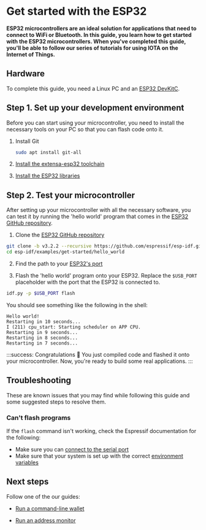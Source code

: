 # Get started with the ESP32

**ESP32 microcontrollers are an ideal solution for applications that need to connect to WiFi or Bluetooth. In this guide, you learn how to get started with the ESP32 microcontrollers. When you've completed this guide, you'll be able to follow our series of tutorials for using IOTA on the Internet of Things.**

## Hardware

To complete this guide, you need a Linux PC and an [ESP32 DevKitC](https://www.espressif.com/en/products/hardware/esp32-devkitc/overview).

## Step 1. Set up your development environment

Before you can start using your microcontroller, you need to install the necessary tools on your PC so that you can flash code onto it.

1. Install Git

    ```bash
    sudo apt install git-all
    ```

2. [Install the extensa-esp32 toolchain](https://docs.espressif.com/projects/esp-idf/en/v3.2.2/get-started-cmake/index.html#setup-toolchain)

3. [Install the ESP32 libraries](https://docs.espressif.com/projects/esp-idf/en/v3.2.2/get-started-cmake/index.html#get-esp-idf)

## Step 2. Test your microcontroller

After setting up your microcontroller with all the necessary software, you can test it by running the 'hello world' program that comes in the [ESP32 GitHub repository](https://github.com/espressif/esp-idf).

1. Clone the [ESP32 GitHub repository](https://github.com/espressif/esp-idf)

  ```bash
  git clone -b v3.2.2 --recursive https://github.com/espressif/esp-idf.git
  cd esp-idf/examples/get-started/hello_world
  ```

2. Find the path to your [ESP32's port](https://docs.espressif.com/projects/esp-idf/en/v3.2.2/get-started-cmake/establish-serial-connection.html)

3. Flash the 'hello world' program onto your ESP32. Replace the `$USB_PORT` placeholder with the port that the ESP32 is connected to.

  ```bash
  idf.py -p $USB_PORT flash
  ```

  You should see something like the following in the shell:

  ```
  Hello world!
  Restarting in 10 seconds...
  I (211) cpu_start: Starting scheduler on APP CPU.
  Restarting in 9 seconds...
  Restarting in 8 seconds...
  Restarting in 7 seconds...
  ```

:::success: Congratulations :tada:
You just compiled code and flashed it onto your microcontroller. Now, you're ready to build some real applications.
:::

## Troubleshooting

These are known issues that you may find while following this guide and some suggested steps to resolve them.

### Can't flash programs

If the `flash` command isn't working, check the Espressif documentation for the following:

- Make sure you can [connect to the serial port](https://docs.espressif.com/projects/esp-idf/en/v3.2.2/get-started-cmake/establish-serial-connection.html)
- Make sure that your system is set up with the correct [environment variables](https://docs.espressif.com/projects/esp-idf/en/v3.2.2/get-started-cmake/index.html#get-started-setup-path-cmake)

## Next steps

Follow one of the our guides:

- [Run a command-line wallet](../iota-projects/create-a-wallet.md)

- [Run an address monitor](../iota-projects/generate-address.md)

